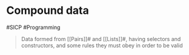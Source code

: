 # Compound data

#SICP #Programming

> Data formed from [[Pairs]]# and [[Lists]]#, having selectors and constructors, and some rules they must obey in order to be valid
